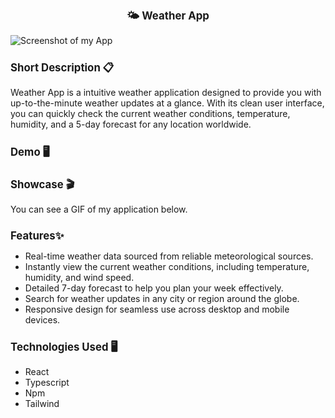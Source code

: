<div align='center' > 
   <h1 style="font-size:larger;" >🌤 Weather App</h1>
</div>

![Screenshot of my App](https://github.com/nina-razmadze/Weather-App/assets/123087063/10f6ebfa-0668-4bcf-a4a9-f2aa24cf1b90)



 <h1 style="font-size:larger;" >Short Description 📋</h1>

Weather App is a intuitive weather application designed to provide you with up-to-the-minute weather updates at a glance. With its clean user interface, you can quickly check the current weather conditions, temperature, humidity, and a 5-day forecast for any location worldwide.

<h1 style="font-size:larger;" >Demo 🖥 </h1>


<h1 style="font-size:larger;" >Showcase 🎬</h1>

You can see a GIF of my application below.


<h1 style="font-size:larger;" >Features✨</h1>

- Real-time weather data sourced from reliable meteorological sources.
- Instantly view the current weather conditions, including temperature, humidity, and wind speed.
- Detailed 7-day forecast to help you plan your week effectively.
- Search for weather updates in any city or region around the globe.
- Responsive design for seamless use across desktop and mobile devices.


<h1 style="font-size:larger;" >Technologies Used 🖥</h1>

- React
- Typescript
- Npm
- Tailwind
  






